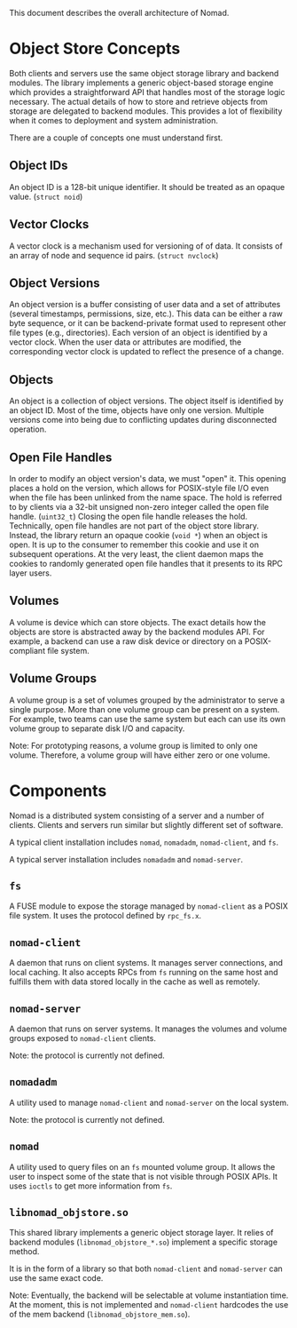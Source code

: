 This document describes the overall architecture of Nomad.


Object Store Concepts
=====================

Both clients and servers use the same object storage library and backend
modules.  The library implements a generic object-based storage engine which
provides a straightforward API that handles most of the storage logic
necessary.  The actual details of how to store and retrieve objects from
storage are delegated to backend modules.  This provides a lot of
flexibility when it comes to deployment and system administration.

There are a couple of concepts one must understand first.

Object IDs
----------

An object ID is a 128-bit unique identifier.  It should be treated as an
opaque value.  (`struct noid`)

Vector Clocks
-------------

A vector clock is a mechanism used for versioning of of data.  It consists
of an array of node and sequence id pairs.  (`struct nvclock`)

Object Versions
---------------

An object version is a buffer consisting of user data and a set of
attributes (several timestamps, permissions, size, etc.).  This data can be
either a raw byte sequence, or it can be backend-private format used to
represent other file types (e.g., directories).  Each version of an object
is identified by a vector clock.  When the user data or attributes are
modified, the corresponding vector clock is updated to reflect the presence
of a change.

Objects
-------

An object is a collection of object versions.  The object itself is
identified by an object ID.  Most of the time, objects have only one
version.  Multiple versions come into being due to conflicting updates
during disconnected operation.

Open File Handles
-----------------

In order to modify an object version's data, we must "open" it.  This
opening places a hold on the version, which allows for POSIX-style file I/O
even when the file has been unlinked from the name space.  The hold is
referred to by clients via a 32-bit unsigned non-zero integer called the
open file handle.  (`uint32_t`)  Closing the open file handle releases the
hold.  Technically, open file handles are not part of the object store
library.  Instead, the library return an opaque cookie (`void *`) when an
object is open.  It is up to the consumer to remember this cookie and use it
on subsequent operations.  At the very least, the client daemon maps the
cookies to randomly generated open file handles that it presents to its RPC
layer users.

Volumes
-------

A volume is device which can store objects.  The exact details how the
objects are store is abstracted away by the backend modules API.  For
example, a backend can use a raw disk device or directory on a
POSIX-compliant file system.

Volume Groups
-------------

A volume group is a set of volumes grouped by the administrator to serve a
single purpose.  More than one volume group can be present on a system.  For
example, two teams can use the same system but each can use its own volume
group to separate disk I/O and capacity.

Note: For prototyping reasons, a volume group is limited to only one volume.
Therefore, a volume group will have either zero or one volume.


Components
==========

Nomad is a distributed system consisting of a server and a number of
clients.  Clients and servers run similar but slightly different set of
software.

A typical client installation includes `nomad`, `nomadadm`, `nomad-client`,
and `fs`.

A typical server installation includes `nomadadm` and `nomad-server`.

`fs`
----

A FUSE module to expose the storage managed by `nomad-client` as a POSIX
file system.  It uses the protocol defined by `rpc_fs.x`.

`nomad-client`
--------------

A daemon that runs on client systems.  It manages server connections, and
local caching.  It also accepts RPCs from `fs` running on the same host and
fulfills them with data stored locally in the cache as well as remotely.

`nomad-server`
--------------

A daemon that runs on server systems.  It manages the volumes and volume
groups exposed to `nomad-client` clients.

Note: the protocol is currently not defined.

`nomadadm`
----------

A utility used to manage `nomad-client` and `nomad-server` on the local
system.

Note: the protocol is currently not defined.

`nomad`
-------

A utility used to query files on an `fs` mounted volume group.  It allows
the user to inspect some of the state that is not visible through POSIX
APIs.  It uses `ioctls` to get more information from `fs`.

`libnomad_objstore.so`
----------------------

This shared library implements a generic object storage layer.  It relies of
backend modules (`libnomad_objstore_*.so`) implement a specific storage
method.

It is in the form of a library so that both `nomad-client` and
`nomad-server` can use the same exact code.

Note: Eventually, the backend will be selectable at volume instantiation
time.  At the moment, this is not implemented and `nomad-client` hardcodes
the use of the mem backend (`libnomad_objstore_mem.so`).
